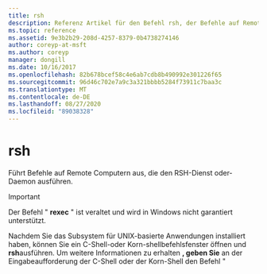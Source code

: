 ```yaml
---
title: rsh
description: Referenz Artikel für den Befehl rsh, der Befehle auf Remote Computern ausführt, auf denen der RSH-Dienst oder-Daemon ausgeführt wird. Dieser Befehl ist veraltet und wird nicht garantiert in Windows unterstützt.
ms.topic: reference
ms.assetid: 9e3b2b29-208d-4257-8379-0b4738274146
author: coreyp-at-msft
ms.author: coreyp
manager: dongill
ms.date: 10/16/2017
ms.openlocfilehash: 82b678bcef58c4e6ab7cdb8b490992e301226f65
ms.sourcegitcommit: 96d46c702e7a9c3a321bbbb5284f73911c7baa3c
ms.translationtype: MT
ms.contentlocale: de-DE
ms.lasthandoff: 08/27/2020
ms.locfileid: "89038328"
---
```

# <a name="rsh"></a>rsh

Führt Befehle auf Remote Computern aus, die den RSH-Dienst oder-Daemon ausführen.

> [!IMPORTANT]
> Der Befehl " **rexec** " ist veraltet und wird in Windows nicht garantiert unterstützt.

Nachdem Sie das Subsystem für UNIX-basierte Anwendungen installiert haben, können Sie ein C-Shell-oder Korn-shellbefehlsfenster öffnen und **rsh**ausführen. Um weitere Informationen zu erhalten **, geben Sie** an der Eingabeaufforderung der C-Shell oder der Korn-Shell den Befehl "
